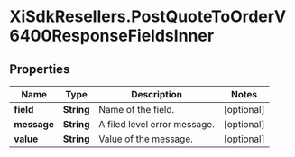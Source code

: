 # XiSdkResellers.PostQuoteToOrderV6400ResponseFieldsInner

## Properties

Name | Type | Description | Notes
------------ | ------------- | ------------- | -------------
**field** | **String** | Name of the field. | [optional] 
**message** | **String** | A filed level error message. | [optional] 
**value** | **String** | Value of the message. | [optional] 


